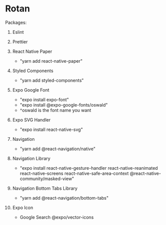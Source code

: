 # Rotan

Packages:

1. Eslint
2. Prettier

3. React Native Paper

   - "yarn add react-native-paper"

4. Styled Components

   - "yarn add styled-components"

5. Expo Google Font

   - "expo install expo-font"
   - "expo install @expo-google-fonts/oswald"
   - ^oswald is the font name you want

6. Expo SVG Handler

   - "expo install react-native-svg"

7. Navigation

   - "yarn add @react-navigation/native"

8. Navigation Library

   - "expo install react-native-gesture-handler react-native-reanimated react-native-screens react-native-safe-area-context @react-native-community/masked-view"

9. Navigation Bottom Tabs Library

   - "yarn add @react-navigation/bottom-tabs"

10. Expo Icon
    - Google Search @expo/vector-icons
